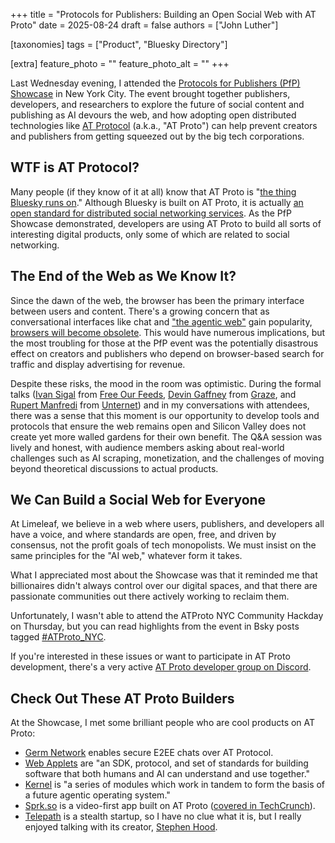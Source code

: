 +++
title = "Protocols for Publishers: Building an Open Social Web with AT Proto"
date = 2025-08-24
draft = false
authors = ["John Luther"]

[taxonomies]
tags = ["Product", "Bluesky Directory"]

[extra]
feature_photo = ""
feature_photo_alt = ""
+++ 

Last Wednesday evening, I attended the [​Protocols for Publishers (PfP) Showcase​](https://pfp.unternet.co) in New York City. The event brought together publishers, developers, and researchers to explore the future of social content and publishing as AI devours the web, and how adopting open distributed technologies like [AT Protocol](https://atproto.com) (a.k.a., "AT Proto") can help prevent creators and publishers from getting squeezed out by the big tech corporations.

<!-- more -->

## WTF is AT Protocol?

Many people (if they know of it at all) know that AT Proto is "[the thing Bluesky runs on](https://steveklabnik.com/writing/how-does-bluesky-work/)." Although Bluesky is built on AT Proto, it is actually [an open standard for distributed social networking services](https://atproto.com/). As the PfP Showcase demonstrated, developers are using AT Proto to build all sorts of interesting digital products, only some of which are related to social networking.

## The End of the Web as We Know It? 

Since the dawn of the web, the browser has been the primary interface between users and content. There's a growing concern that as conversational interfaces like chat and ["the agentic web"](https://www.netcomlearning.com/blog/diving-into-the-era-of-open-agentic-web) gain popularity, [browsers will become obsolete](https://www.axios.com/2025/06/02/ai-browsers-open-web). This would have numerous implications, but the most troubling for those at the PfP event was the potentially disastrous effect on creators and publishers who depend on browser-based search for traffic and display advertising for revenue.

Despite these risks, the mood in the room was optimistic. During the formal talks ([Ivan Sigal](https://bsky.app/profile/ivansigal.bsky.social) from [Free Our Feeds](https://freeourfeeds.com), [Devin Gaffney](https://bsky.app/profile/devingaffney.com) from [Graze](https://graze.social), and [Rupert Manfredi](https://bsky.app/profile/ruperts.world) from [Unternet](https://unternet.co)) and in my conversations with attendees, there was a sense that this moment is our opportunity to develop tools and protocols that ensure the web remains open and Silicon Valley does not create yet more walled gardens for their own benefit. The Q&A session was lively and honest, with audience members asking about real-world challenges such as AI scraping, monetization, and the challenges of moving beyond theoretical discussions to actual products.

## We Can Build a Social Web for Everyone

At Limeleaf, we believe in a web where users, publishers, and developers all have a voice, and where standards are open, free, and driven by consensus, not the profit goals of tech monopolists. We must insist on the same principles for the "AI web," whatever form it takes.

What I appreciated most about the Showcase was that it reminded me that billionaires didn't always control over our digital spaces, and that there are passionate communities out there actively working to reclaim them.

Unfortunately, I wasn't able to attend the ATProto NYC Community Hackday on Thursday, but you can read highlights from the event in Bsky posts tagged [​#ATProto\_NYC​](https://bsky.app/hashtag/ATPROTO_NYC).

If you're interested in these issues or want to participate in AT Proto development, there's a very active [AT Proto developer group on Discord](https://discord.gg/FBDtqJvF).

## Check Out These AT Proto Builders

At the Showcase, I met some brilliant people who are cool products on AT Proto:

-   [Germ Network](https://www.germnetwork.com) enables secure E2EE chats over AT Protocol.
-   [Web Applets](https://unternet.co/docs/web-applets/introduction/) are "an SDK, protocol, and set of standards for building software that both humans and AI can understand and use together." 
-   [Kernel](https://unternet.co/docs/kernel/introduction) is "a series of modules which work in tandem to form the basis of a future agentic operating system." 
-   [Sprk.so](https://sprk.so) is a video-first app built on AT Proto ([covered in TechCrunch](https://techcrunch.com/2025/01/28/reelo-stands-out-among-the-apps-building-a-tiktok-for-bluesky/)). 
-   [Telepath](https://telepath.computer/) is a stealth startup, so I have no clue what it is, but I really enjoyed talking with its creator, [Stephen Hood](https://fosstodon.org/@stlhood).
